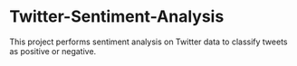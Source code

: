 # Twitter-Sentiment-Analysis
This project performs sentiment analysis on Twitter data to classify tweets as positive or negative.
